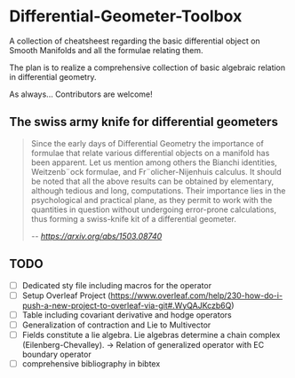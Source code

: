 # Differential-Geometer-Toolbox
A collection of cheatsheest regarding the basic differential object on Smooth Manifolds and all the formulae relating them.

The plan is to realize a comprehensive collection of basic algebraic relation in differential geometry.

As always... Contributors are welcome!

## The swiss army knife for differential geometers

> Since the early days of Differential Geometry the importance of formulae that
relate various differential objects on a manifold has been apparent. Let us mention
among others the Bianchi identities, Weitzenb¨ock formulae, and Fr¨olicher-Nijenhuis
calculus. It should be noted that all the above results can be obtained by elementary,
although tedious and long, computations.
Their importance lies in the
psychological and practical plane, as they permit to work with the quantities in
question without undergoing error-prone calculations, thus forming a swiss-knife
kit of a differential geometer.
>
> -- <cite>https://arxiv.org/abs/1503.08740</cite>



## TODO
- [ ] Dedicated sty file including macros for the operator
- [ ] Setup Overleaf Project (https://www.overleaf.com/help/230-how-do-i-push-a-new-project-to-overleaf-via-git#.WyQAJKczb6Q)
- [ ] Table including covariant derivative and hodge operators
- [ ] Generalization of contraction and Lie to Multivector
- [ ] Fields constitute a lie algebra. Lie algebras determine a chain complex (Eilenberg-Chevalley). -> Relation of generalized operator with EC boundary operator
- [ ] comprehensive bibliography in bibtex
